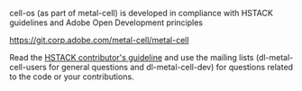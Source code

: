 cell-os (as part of metal-cell) is developed in compliance with HSTACK guidelines and 
Adobe Open Development principles

https://git.corp.adobe.com/metal-cell/metal-cell

Read the [HSTACK contributor's guideline](https://git.corp.adobe.com/pages/hstack/opendev/contributing_guide.html)
and use the mailing lists (dl-metal-cell-users for general questions and dl-metal-cell-dev) for questions
related to the code or your contributions.


